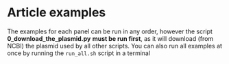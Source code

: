 # Article examples

The examples for each panel can be run in any order, however the script __0_download_the_plasmid.py__ **must be run first**, as it will download (from NCBI) the plasmid used by all other scripts. You can also run all examples at once by running the  ``run_all.sh`` script in a terminal